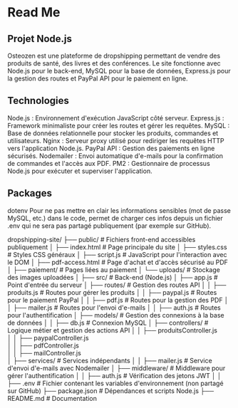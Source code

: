 # Read Me

## Projet Node.js 
Osteozen est une plateforme de dropshipping permettant de vendre des produits de santé, des livres et des conférences. Le site fonctionne avec Node.js pour le back-end, MySQL pour la base de données, Express.js pour la gestion des routes et PayPal API pour le paiement en ligne.

## Technologies 
Node.js : Environnement d'exécution JavaScript côté serveur.
Express.js : Framework minimaliste pour créer les routes et gérer les requêtes.
MySQL : Base de données relationnelle pour stocker les produits, commandes et utilisateurs.
Nginx : Serveur proxy utilisé pour rediriger les requêtes HTTP vers l'application Node.js.
PayPal API : Gestion des paiements en ligne sécurisés.
Nodemailer : Envoi automatique d'e-mails pour la confirmation de commandes et l'accès aux PDF.
PM2 : Gestionnaire de processus Node.js pour exécuter et superviser l'application.

## Packages
dotenv
Pour ne pas mettre en clair les informations sensibles (mot de passe MySQL, etc.) dans le code, permet de charger ces infos depuis un fichier .env qui ne sera pas partagé publiquement (par exemple sur GitHub).

dropshipping-site/
├── public/                # Fichiers front-end accessibles publiquement
│   ├── index.html         # Page principale du site
│   ├── styles.css         # Styles CSS généraux
│   ├── script.js          # JavaScript pour l'interaction avec le DOM
│   ├── pdf-access.html    # Page d'achat et d'accès sécurisé au PDF
│   ├── paiement/          # Pages liées au paiement
│   └── uploads/           # Stockage des images uploadées
│
├── src/                   # Back-end (Node.js)
│   ├── app.js             # Point d'entrée du serveur
│   ├── routes/            # Gestion des routes API
│   │   ├── produits.js    # Routes pour gérer les produits
│   │   ├── paypal.js      # Routes pour le paiement PayPal
│   │   ├── pdf.js         # Routes pour la gestion des PDF
│   │   ├── mailer.js      # Routes pour l'envoi d'e-mails
│   │   ├── auth.js        # Routes pour l'authentification
│   ├── models/            # Gestion des connexions à la base de données
│   │   ├── db.js          # Connexion MySQL
│   ├── controllers/       # Logique métier et gestion des actions API
│   │   ├── produitsController.js  
│   │   ├── paypalController.js  
│   │   ├── pdfController.js  
│   │   ├── mailController.js  
│   ├── services/          # Services indépendants
│   │   ├── mailer.js      # Service d'envoi d'e-mails avec Nodemailer
│   ├── middleware/        # Middleware pour gérer l'authentification
│   │   ├── auth.js        # Vérification des jetons JWT
│
│
├── .env                   # Fichier contenant les variables d'environnement (non partagé sur GitHub)
├── package.json           # Dépendances et scripts Node.js
├── README.md              # Documentation
